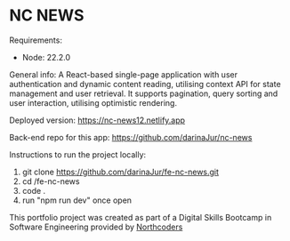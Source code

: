 # NC NEWS

Requirements:

- Node: 22.2.0

General info:
A React-based single-page application with user authentication and dynamic content reading, utilising context API for state management and user retrieval. It supports pagination, query sorting and user interaction, utilising optimistic rendering.

Deployed version:
https://nc-news12.netlify.app

Back-end repo for this app:
https://github.com/darinaJur/nc-news

Instructions to run the project locally:
1. git clone https://github.com/darinaJur/fe-nc-news.git
2. cd /fe-nc-news
3. code .
4. run "npm run dev" once open

This portfolio project was created as part of a Digital Skills Bootcamp in Software Engineering provided by [Northcoders](https://northcoders.com/)
